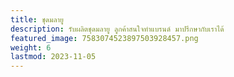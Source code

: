 ```yaml
---
title: ชุดมลายู
description: รับผลิตชุดมลายู ลูกค้าสนใจทำแบรนด์ มาปรึกษากับเราได้
featured_image: 7583074523897503928457.png
weight: 6
lastmod: 2023-11-05
---
```

